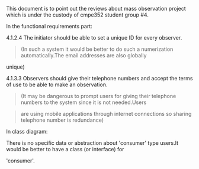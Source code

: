 This document is to point out the reviews about mass observation project which is under the custody of cmpe352 student group #4.


In the functional requirements part:

4.1.2.4 The initiator should be able to set a unique ID for every observer.
> (In such a system it would be better to do such a numerization automatically.The email addresses are also globally

unique)

4.1.3.3 Observers should give their telephone numbers and accept the terms of use to be able to make an observation.
> (It may be dangerous to prompt users for giving their telephone numbers to the system since it is not needed.Users

> are using mobile applications through internet connections so sharing telephone number is redundance)


In class diagram:

There is no specific data or abstraction about 'consumer' type users.It would be better to have a class (or interface) for

'consumer'.